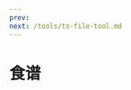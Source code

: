 ```yaml
---
prev: 
next: /tools/ts-file-tool.md
---
```


# 食谱

<timeLineThree :timeLineList="list" />

<script setup>
import { ref } from 'vue'

const list = ref([])

list.value = [
  {
    content: [
      '材料：玉米、排骨、胡萝卜、马蹄（可选）、生姜、盐',
      '步骤：',
      '1.排骨洗净后冷水下锅，放入姜片，焯水后捞出。',
      '2.胡萝卜、玉米、马蹄切块。',
      '3.食材入锅加适量水和姜片，煲汤，出锅加适量盐。'
      ],
    title: '玉米排骨汤',
    linkText: '图文',
    link: 'https://www.douguo.com/cookbook/1255090.html?f=bdald',
  },
  {
    title: '辣椒炒肉',
    content: [
      '材料：螺丝椒、瘦肉、生抽、老抽、蒜瓣、盐（可选）',
      '步骤：',
      '1.瘦肉切片或丝，大蒜拍瓣。',
      '2.辣椒片刀，热锅无油煸炒备用。',
      '3.下肉，适时加生抽、老抽、蒜瓣。',
      '4.下辣椒翻炒出锅。'
    ],
    link: 'https://www.douguo.com/cookbook/2457894.html',
    linkText: '图文'
  },
  {
    title: '番茄鸡蛋',
    content: [
      '材料：番茄、鸡蛋、葱、生抽、盐、白糖',
      '步骤：',
      '1.番茄滑刀，热水烫，去皮，切块。',
      '2.鸡蛋加盐打散后加点水。',
      '3.热锅，倒油，下蛋液，备用。',
      '4.热锅，倒油，下番茄炒至变软出汁，加入白糖、盐、生抽翻炒，小火焖煮。',
      '5.加入鸡蛋翻炒后点缀葱花出锅。'
    ],
    link: 'https://www.douguo.com/cookbook/2458690.html?f=bdald',
    linkText: '图文'
  },
  {
    title: '香煎土豆饼',
    content: [
      '材料：面粉、土豆、胡萝卜、鸡蛋、牛奶（可选）、葱、盐、孜然粉、胡椒粉、耗油',
      '步骤：',
      '1.土豆、胡萝卜切丝，开水煮两分钟捞出。',
      '2.加鸡蛋、面粉、盐、蚝油、胡椒粉、孜然、香葱、凉水或牛奶搅拌均匀。',
      '3.热锅，倒油，中小火煎至两面金黄。'
    ],
    link: 'https://www.douguo.com/cookbook/2501602.html?f=www',
    linkText: '图文'
  },
  {
    title: '鸡蛋饼',
    content: [
      '材料：面粉、鸡蛋、葱、盐、胡椒粉',
      '步骤：',
      '1.鸡蛋、面粉、水、盐、胡椒粉、葱花一并打散。',
      '2.热锅，倒油，中小火煎至两面金黄。'
    ],
    link: 'https://www.douguo.com/cookbook/3066972.html',
    linkText: '图文'
  },
  {
    title: '西红柿厚蛋烧',
    content: [
      '材料：西红柿、鸡蛋、盐、白砂糖、面粉、葱',
      '步骤：',
      '1.西红柿洗净，去皮，切粒，放白砂糖腌制2分钟。',
      '2.鸡蛋打散，把西红柿粒、面粉、盐、香葱一起倒入鸡蛋液中，拌均。',
      '3.热锅，倒油，倒入西红柿鸡蛋液，中小火煎至两面金黄.'
    ],
    link: 'https://m.douguo.com/cookbook/1500131.html?f=www',
    linkText: '图文'
  },
  {
    title: '可乐鸡翅',
    content: [
      '材料：鸡翅、可乐、姜、老抽、盐、八角',
      '步骤：',
      '1.鸡翅焯水备用。',
      '2.热锅放油，小火煎至表面金黄。',
      '3.把姜片、八角放入锅中，煸炒出香味。',
      '4.可乐倒入，再加少许老抽、盐提味，大火烧开后转小火炖15分钟。',
      '5.转大火收汁。收汁的时候要不停的用铲子翻动，直至鸡翅表面裹上焦糖色，锅中有明油渗出即可。'
    ],
    link: 'https://www.douguo.com/cookbook/1181198.html',
    linkText: '图文'
  },
  {
    title: '辣椒炒蛋',
    content: [
      '材料：辣椒、鸡蛋、大蒜、盐、生抽',
      '步骤：',
      '1.热锅放油，鸡蛋炒熟备用。',
      '2.倒油，放大蒜，接着放辣椒、少许盐煸炒。',
      '3.把炒熟鸡蛋放入过来，少许盐，翻炒均匀即可。',
    ],
    link: 'https://www.douguo.com/cookbook/3208813.html',
    linkText: '图文'
  },
  {
    title: '番茄汁拌面',
    content: [
      '材料：番茄、鸡蛋、面或方便面、秋葵、葱、意大利面酱、盐',
      '步骤：',
      '1.番茄下锅炒出汁。',
      '2.加水、水开下秋葵。',
      '3.加入盐、鸡精、意大利面酱。',
      '4.加入方便面吸收汤汁，煎蛋、装盘。',
    ],
    link: 'https://m.meishichina.com/recipe/606325',
    linkText: '图文'
  },
  {
    title: '香芋三明治',
    content: [
      '材料：吐司面包、黄瓜、番茄、火腿、鸡蛋、芝士、沙拉酱',
      '步骤：',
      '1.三片香芋吐司一面分别涂上沙拉酱。',
      '2.加入黄瓜、火腿、番茄片、芝士，对角切开。',
    ],
    link: 'https://m.meishichina.com/recipe/587645',
    linkText: '图文'
  },
  {
    title: '麻婆豆腐',
    content: [
      '材料：豆腐、猪肉、豆瓣酱、葱、姜、蒜、生抽、料酒、白糖、麻椒、鸡精、盐、水淀粉',
      '步骤：',
      '1.豆腐切小方块，葱姜蒜、猪肉切末。',
      '2.开水中加少许盐，放入豆腐焯水一分钟。',
      '3.倒入适量植物油放入麻椒，开小火炸香。',
      '4.炸到麻椒出香味且颜色微黄，捞出麻椒扔掉。 放入郫县豆瓣酱、姜末、蒜末小火炒到出红油，再放入肉末翻炒。',
      '5.调入少许料酒、一汤匙生抽、少许糖继续翻炒至肉末颜色发白。',
      '6.倒入适量清水和豆腐大火煮。',
      '7.水沸后稍煮一分钟左右倒入适量水淀粉勾芡,加鸡精、盐。',
      '8.关火，撒葱花。'
    ],
    link: 'https://www.douguo.com/cookbook/1551444.html',
    linkText: '图文'
  },
  {
    title: '肉末豆腐',
    content: [
      '材料：嫩豆腐、猪肉（里脊肉）、葱蒜、老抽、盐、水淀粉',
      '步骤：',
      '1.里脊肉剁碎，豆腐切小块。',
      '2.油热放入里脊肉，炒一会，给小半勺老抽，翻炒上色。',
      '3.给150毫升水 煮开，放入豆腐，盐。',
      '4.差不多起锅给点水淀粉就好了(一勺淀粉加2勺水，拌匀就是水淀粉)。',
      '5.撒葱花装盘。'
    ],
    link: 'https://www.douguo.com/cookbook/1605903.html',
    linkText: '图文'
  },
  {
    title: '胡萝卜丝炒肉',
    content: [
      '材料：猪肉、胡萝卜、葱蒜、生抽、盐、淀粉',
      '步骤：',
      '1.猪肉切丝加生抽、淀粉腌制15分钟。',
      '2.锅中加入适量油烧热，放入蒜片和葱碎煸炒出香味。',
      '3.加入腌制好的肉丝，翻炒至肉丝成型盛出备用。',
      '4.锅中底油，加入胡萝卜丝翻炒1分钟',
      '5.加入适量清水，倒入炒好的肉丝翻炒至食材熟透。',
      '6.加入一勺生抽和盐翻炒均匀,撒葱花装盘。',
    ],
    link: 'https://www.douguo.com/cookbook/2518787.html',
    linkText: '图文'
  },
  {
    title: '黑胡椒煎虾',
    content: [
      '材料：海虾、海盐、香草、黑胡椒、料酒、生抽',
      '步骤：',
      '1.海虾清洗干净，剪掉虾须子，挑出虾线。',
      '2.姜丝煎香，放入虾，加料酒、生抽。',
      '3.加入胡椒粉、香草、海盐，小火煎。',
    ],
    link: 'https://www.douguo.com/cookbook/2343351.html',
    linkText: '图文'
  },
]
</script>